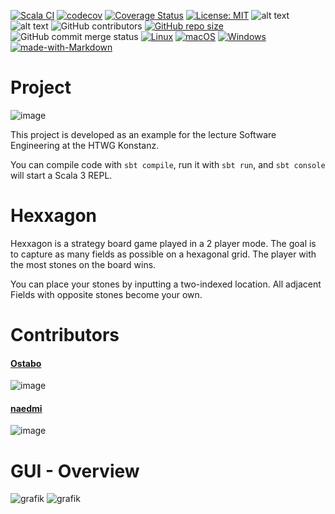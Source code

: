 [![Scala CI](https://github.com/naedmi/Hexxagon/actions/workflows/scala.yml/badge.svg)](https://github.com/naedmi/Hexxagon/actions/workflows/scala.yml) 
[![codecov](https://codecov.io/gh/naedmi/Hexxagon/branch/master/graph/badge.svg?token=1GU15EM8AA)](https://codecov.io/gh/naedmi/Hexxagon) 
[![Coverage Status](https://coveralls.io/repos/github/naedmi/Hexxagon/badge.svg?branch=master)](https://coveralls.io/github/naedmi/Hexxagon?branch=master)
[![License: MIT](https://img.shields.io/badge/License-MIT-yellow.svg)](https://opensource.org/licenses/MIT)
![alt text](https://img.shields.io/github/languages/top/naedmi/Hexxagon?color=magenta)
![alt text](https://img.shields.io/github/commit-activity/w/naedmi/Hexxagon)
![GitHub contributors](https://img.shields.io/github/contributors/naedmi/Hexxagon?color=green)
[![GitHub repo size](https://img.shields.io/github/repo-size/naedmi/Hexxagon)](https://www.youtube.com/watch?v=dQw4w9WgXcQ)
![GitHub commit merge status](https://img.shields.io/github/commit-status/naedmi/Hexxagon/master/c8757cf)
[![Linux](https://svgshare.com/i/Zhy.svg)](https://www.youtube.com/watch?v=dQw4w9WgXcQ)
[![macOS](https://svgshare.com/i/ZjP.svg)](https://www.youtube.com/watch?v=dQw4w9WgXcQ)
[![Windows](https://svgshare.com/i/ZhY.svg)](https://www.youtube.com/watch?v=dQw4w9WgXcQ)
[![made-with-Markdown](https://img.shields.io/badge/Made%20with-Markdown-1f425f.svg)](http://commonmark.org)

# Project

![image](http://ForTheBadge.com/images/badges/built-with-swag.svg)

This project is developed as an example for the lecture Software Engineering at the HTWG Konstanz. 

You can compile code with `sbt compile`, run it with `sbt run`, and `sbt console` will start a Scala 3 REPL.

# Hexxagon

Hexxagon is a strategy board game played in a 2 player mode. The goal is to capture as many fields as possible on a hexagonal grid. The player with the most stones on the board wins.

You can place your stones by inputting a two-indexed location. All adjacent Fields with opposite stones become your own.

# Contributors

#### [Ostabo](https://github.com/Ostabo)
![image](https://github-readme-streak-stats.herokuapp.com/?user=ostabo)

#### [naedmi](https://github.com/naedmi)
![image](https://github-readme-streak-stats.herokuapp.com/?user=naedmi)

# GUI - Overview
![grafik](https://user-images.githubusercontent.com/34040518/145568350-a6b652d0-cc23-46a6-b5c3-1ecc1d98556a.png)
![grafik](https://user-images.githubusercontent.com/34040518/147228936-72d1362f-46bd-4367-8f57-4067dd7dd758.png)

